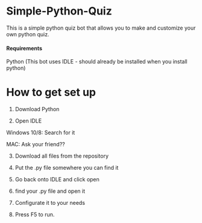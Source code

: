 # Simple-Python-Quiz
This is a simple python quiz bot that allows you to make and customize your own python quiz.

#### Requirements

Python (This bot uses IDLE - should already be installed when you install python)

# How to get set up

1. Download Python

2. Open IDLE

Windows 10/8:
Search for it

MAC:
Ask your friend??

3. Download all files from the repository

4. Put the .py file somewhere you can find it

5. Go back onto IDLE and click open

6. find your .py file and open it

7. Configurate it to your needs

8. Press F5 to run.
